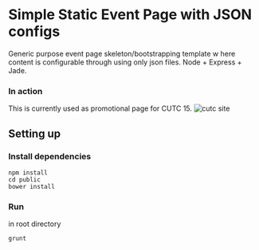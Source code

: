 # Simple Static Event Page with JSON configs
Generic purpose event page skeleton/bootstrapping template w here content is configurable through using only json files. Node + Express + Jade. 

### In action
This is currently used as promotional page for CUTC 15.
![cutc site](https://scontent-sjc.xx.fbcdn.net/hphotos-xpf1/v/t1.0-9/11021096_10205173054560182_3629683785076532460_n.jpg?oh=ef686a65da797ad7f587c2508eb0eee7&oe=55814AD1)

## Setting up

### Install dependencies

```
npm install
cd public
bower install
```

### Run

in root directory
```
grunt
```
